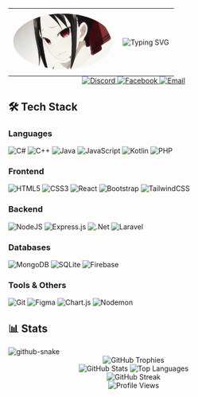 <div align="center">
  <table style="border: none; background: transparent; width: 100%; max-width: 800px; margin: 0 auto;">
    <tr>
      <td style="padding: 10px;">
        <img src="assets/download.gif" alt="Kaguya" style="width: min(200px, 40vw); height: auto; border-radius: 50%; object-fit: cover;"/>
      </td>
      <td style="padding: 10px;">
        <img src="https://readme-typing-svg.herokuapp.com?font=Fira+Code&weight=500&size=40&pause=1000&color=00FF00&center=true&vCenter=true&width=600&height=100&lines=Full+Stack+Developer" alt="Typing SVG" style="width: min(600px, 90vw); height: auto;"/>
      </td>
    </tr>
  </table>
</div>

<div align="center">
  <a href="https://discord.gg/kaguyaaaaaaaaa">
    <img src="https://img.shields.io/badge/Discord-%237289DA.svg?style=for-the-badge&logo=discord&logoColor=white" alt="Discord" height="35"/>
  </a>
  <a href="https://facebook.com/Vicser">
    <img src="https://img.shields.io/badge/Facebook-%231877F2.svg?style=for-the-badge&logo=Facebook&logoColor=white" alt="Facebook" height="35"/>
  </a>
  <a href="mailto:monsterbaxter@gmail.com">
    <img src="https://img.shields.io/badge/Email-D14836?style=for-the-badge&logo=gmail&logoColor=white" alt="Email" height="35"/>
  </a>
</div>

## 🛠️ Tech Stack

### Languages

![C#](https://img.shields.io/badge/c%23-%23239120.svg?style=for-the-badge&logo=csharp&logoColor=white)
![C++](https://img.shields.io/badge/c++-%2300599C.svg?style=for-the-badge&logo=c%2B%2B&logoColor=white)
![Java](https://img.shields.io/badge/java-%23ED8B00.svg?style=for-the-badge&logo=openjdk&logoColor=white)
![JavaScript](https://img.shields.io/badge/javascript-%23323330.svg?style=for-the-badge&logo=javascript&logoColor=%23F7DF1E)
![Kotlin](https://img.shields.io/badge/kotlin-%237F52FF.svg?style=for-the-badge&logo=kotlin&logoColor=white)
![PHP](https://img.shields.io/badge/php-%23777BB4.svg?style=for-the-badge&logo=php&logoColor=white)

### Frontend

![HTML5](https://img.shields.io/badge/html5-%23E34F26.svg?style=for-the-badge&logo=html5&logoColor=white)
![CSS3](https://img.shields.io/badge/css3-%231572B6.svg?style=for-the-badge&logo=css3&logoColor=white)
![React](https://img.shields.io/badge/react-%2320232a.svg?style=for-the-badge&logo=react&logoColor=%2361DAFB)
![Bootstrap](https://img.shields.io/badge/bootstrap-%238511FA.svg?style=for-the-badge&logo=bootstrap&logoColor=white)
![TailwindCSS](https://img.shields.io/badge/tailwindcss-%2338B2AC.svg?style=for-the-badge&logo=tailwind-css&logoColor=white)

### Backend

![NodeJS](https://img.shields.io/badge/node.js-6DA55F?style=for-the-badge&logo=node.js&logoColor=white)
![Express.js](https://img.shields.io/badge/express.js-%23404d59.svg?style=for-the-badge&logo=express&logoColor=%2361DAFB)
![.Net](https://img.shields.io/badge/.NET-5C2D91?style=for-the-badge&logo=.net&logoColor=white)
![Laravel](https://img.shields.io/badge/laravel-%23FF2D20.svg?style=for-the-badge&logo=laravel&logoColor=white)

### Databases

![MongoDB](https://img.shields.io/badge/MongoDB-%234ea94b.svg?style=for-the-badge&logo=mongodb&logoColor=white)
![SQLite](https://img.shields.io/badge/sqlite-%2307405e.svg?style=for-the-badge&logo=sqlite&logoColor=white)
![Firebase](https://img.shields.io/badge/Firebase-039BE5?style=for-the-badge&logo=Firebase&logoColor=white)

### Tools & Others

![Git](https://img.shields.io/badge/git-%23F05033.svg?style=for-the-badge&logo=git&logoColor=white)
![Figma](https://img.shields.io/badge/figma-%23F24E1E.svg?style=for-the-badge&logo=figma&logoColor=white)
![Chart.js](https://img.shields.io/badge/chart.js-F5788D.svg?style=for-the-badge&logo=chart.js&logoColor=white)
![Nodemon](https://img.shields.io/badge/NODEMON-%23323330.svg?style=for-the-badge&logo=nodemon&logoColor=%BBDEAD)

## 📊 Stats

<picture>
  <source media="(prefers-color-scheme: dark)" srcset="https://raw.githubusercontent.com/CaeraDenoir11/CaeraDenoir11/output/github-snake-dark.svg" />
  <source media="(prefers-color-scheme: light)" srcset="https://raw.githubusercontent.com/CaeraDenoir11/CaeraDenoir11/output/github-snake.svg" />
  <img alt="github-snake" src="https://raw.githubusercontent.com/tobiasmeyhoefer/tobiasmeyhoefer/output/github-snake.svg" />
</picture>

<div align="center">
  <img src="https://github-profile-trophy.vercel.app/?username=CaeraDenoir11&theme=onedark&no-frame=false&no-bg=false&margin-w=8&row=1&column=3&margin-h=15" alt="GitHub Trophies" />
</div>

<div align="center">
  <img src="https://github-readme-stats.vercel.app/api?username=CaeraDenoir11&theme=onedark&hide_border=false&include_all_commits=false&count_private=false" alt="GitHub Stats" />
  <img src="https://github-readme-stats.vercel.app/api/top-langs/?username=CaeraDenoir11&theme=onedark&hide_border=false&include_all_commits=false&count_private=false&layout=compact" alt="Top Languages" />
</div>

<div align="center">
  <img src="https://nirzak-streak-stats.vercel.app/?user=CaeraDenoir11&theme=onedark&hide_border=false" alt="GitHub Streak" />
</div>

<div align="center">
  <img src="https://komarev.com/ghpvc/?username=CaeraDenoir11&style=flat-square&color=blue" alt="Profile Views"/>
</div>
